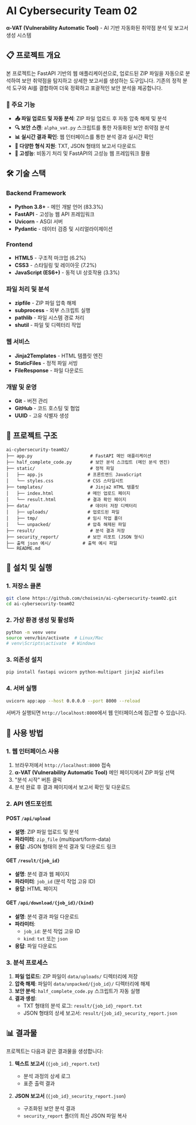 # AI Cybersecurity Team 02

**α-VAT (Vulnerability Automatic Tool)** - AI 기반 자동화된 취약점 분석 및 보고서 생성 시스템

## 📋 프로젝트 개요

본 프로젝트는 FastAPI 기반의 웹 애플리케이션으로, 업로드된 ZIP 파일을 자동으로 분석하여 보안 취약점을 탐지하고 상세한 보고서를 생성하는 도구입니다. 기존의 정적 분석 도구와 AI를 결합하여 더욱 정확하고 포괄적인 보안 분석을 제공합니다.

### 🎯 주요 기능

- **📤 파일 업로드 및 자동 분석**: ZIP 파일 업로드 후 자동 압축 해제 및 분석
- **🔍 보안 스캔**: `alpha_vat.py` 스크립트를 통한 자동화된 보안 취약점 분석
- **📊 실시간 결과 확인**: 웹 인터페이스를 통한 분석 결과 실시간 확인
- **📝 다양한 형식 지원**: TXT, JSON 형태의 보고서 다운로드
- **🚀 고성능**: 비동기 처리 및 FastAPI의 고성능 웹 프레임워크 활용

## 🛠 기술 스택

### Backend Framework
- **Python 3.8+** - 메인 개발 언어 (83.3%)
- **FastAPI** - 고성능 웹 API 프레임워크
- **Uvicorn** - ASGI 서버
- **Pydantic** - 데이터 검증 및 시리얼라이제이션

### Frontend
- **HTML5** - 구조적 마크업 (6.2%)
- **CSS3** - 스타일링 및 레이아웃 (7.2%)
- **JavaScript (ES6+)** - 동적 UI 상호작용 (3.3%)

### 파일 처리 및 분석
- **zipfile** - ZIP 파일 압축 해제
- **subprocess** - 외부 스크립트 실행
- **pathlib** - 파일 시스템 경로 처리
- **shutil** - 파일 및 디렉터리 작업

### 웹 서비스
- **Jinja2Templates** - HTML 템플릿 엔진
- **StaticFiles** - 정적 파일 서빙
- **FileResponse** - 파일 다운로드

### 개발 및 운영
- **Git** - 버전 관리
- **GitHub** - 코드 호스팅 및 협업
- **UUID** - 고유 식별자 생성

## 📁 프로젝트 구조

```
ai-cybersecurity-team02/
├── app.py                      # FastAPI 메인 애플리케이션
├── half_complete_code.py       # 보안 분석 스크립트 (메인 분석 엔진)
├── static/                     # 정적 파일
│   ├── app.js                 # 프론트엔드 JavaScript
│   └── styles.css             # CSS 스타일시트
├── templates/                  # Jinja2 HTML 템플릿
│   ├── index.html             # 메인 업로드 페이지
│   └── result.html            # 결과 확인 페이지
├── data/                       # 데이터 저장 디렉터리
│   ├── uploads/               # 업로드된 파일
│   ├── tmp/                   # 임시 작업 폴더
│   └── unpacked/              # 압축 해제된 파일
├── result/                     # 분석 결과 저장
├── security_report/           # 보안 리포트 (JSON 형식)
├── 출력 json 예시/            # 출력 예시 파일
└── README.md
```

## 🚀 설치 및 실행

### 1. 저장소 클론
```bash
git clone https://github.com/choisein/ai-cybersecurity-team02.git
cd ai-cybersecurity-team02
```

### 2. 가상 환경 생성 및 활성화
```bash
python -m venv venv
source venv/bin/activate  # Linux/Mac
# venv\Scripts\activate  # Windows
```

### 3. 의존성 설치
```bash
pip install fastapi uvicorn python-multipart jinja2 aiofiles
```

### 4. 서버 실행
```bash
uvicorn app:app --host 0.0.0.0 --port 8000 --reload
```

서버가 실행되면 `http://localhost:8000`에서 웹 인터페이스에 접근할 수 있습니다.

## 📖 사용 방법

### 1. 웹 인터페이스 사용
1. 브라우저에서 `http://localhost:8000` 접속
2. **α-VAT (Vulnerability Automatic Tool)** 메인 페이지에서 ZIP 파일 선택
3. "분석 시작" 버튼 클릭
4. 분석 완료 후 결과 페이지에서 보고서 확인 및 다운로드

### 2. API 엔드포인트

#### POST `/api/upload`
- **설명**: ZIP 파일 업로드 및 분석
- **파라미터**: `zip_file` (multipart/form-data)
- **응답**: JSON 형태의 분석 결과 및 다운로드 링크

#### GET `/result/{job_id}`
- **설명**: 분석 결과 웹 페이지
- **파라미터**: `job_id` (분석 작업 고유 ID)
- **응답**: HTML 페이지

#### GET `/api/download/{job_id}/{kind}`
- **설명**: 분석 결과 파일 다운로드
- **파라미터**: 
  - `job_id`: 분석 작업 고유 ID
  - `kind`: `txt` 또는 `json`
- **응답**: 파일 다운로드

### 3. 분석 프로세스

1. **파일 업로드**: ZIP 파일이 `data/uploads/` 디렉터리에 저장
2. **압축 해제**: 파일이 `data/unpacked/{job_id}/` 디렉터리에 해제
3. **보안 분석**: `half_complete_code.py` 스크립트가 자동 실행
4. **결과 생성**: 
   - TXT 형태의 분석 로그: `result/{job_id}_report.txt`
   - JSON 형태의 상세 보고서: `result/{job_id}_security_report.json`

## 📊 결과물

프로젝트는 다음과 같은 결과물을 생성합니다:

1. **텍스트 보고서** (`{job_id}_report.txt`)
   - 분석 과정의 상세 로그
   - 표준 출력 결과

2. **JSON 보고서** (`{job_id}_security_report.json`)
   - 구조화된 보안 분석 결과
   - `security_report` 폴더의 최신 JSON 파일 복사

